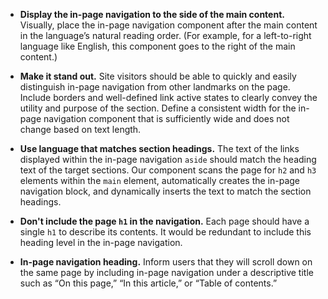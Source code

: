 - **Display the in-page navigation to the side of the main content.** Visually, place the in-page navigation component after the main content in the language’s natural reading order. (For example, for a left-to-right language like English, this component goes to the right of the main content.)

- **Make it stand out.** Site visitors should be able to quickly and easily distinguish in-page navigation from other landmarks on the page. Include borders and well-defined link active states to clearly convey the utility and purpose of the section. Define a consistent width for the in-page navigation component that is sufficiently wide and does not change based on text length.

- **Use language that matches section headings.** The text of the links displayed within the in-page navigation `aside` should match the heading text of the target sections. Our component scans the page for `h2` and `h3` elements within the `main` element, automatically creates the in-page navigation block, and dynamically inserts the text to match the section headings.

- **Don't include the page `h1` in the navigation.** Each page should have a single `h1` to describe its contents. It would be redundant to include this heading level in the in-page navigation.

- **In-page navigation heading.** Inform users that they will scroll down on the same page by including in-page navigation under a descriptive title such as “On this page,” “In this article,” or  “Table of contents.”
